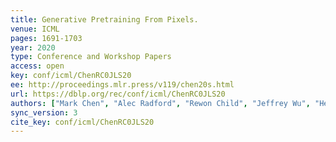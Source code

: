 ```yaml
---
title: Generative Pretraining From Pixels.
venue: ICML
pages: 1691-1703
year: 2020
type: Conference and Workshop Papers
access: open
key: conf/icml/ChenRC0JLS20
ee: http://proceedings.mlr.press/v119/chen20s.html
url: https://dblp.org/rec/conf/icml/ChenRC0JLS20
authors: ["Mark Chen", "Alec Radford", "Rewon Child", "Jeffrey Wu", "Heewoo Jun", "David Luan", "Ilya Sutskever"]
sync_version: 3
cite_key: conf/icml/ChenRC0JLS20
---
```


